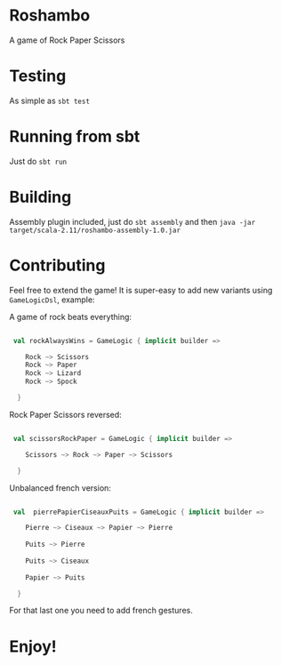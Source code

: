 # Roshambo
A game of Rock Paper Scissors

# Testing
As simple as `sbt test`

# Running from sbt
Just do `sbt run`

# Building
Assembly plugin included, just do `sbt assembly` 
and then `java -jar target/scala-2.11/roshambo-assembly-1.0.jar`

# Contributing

Feel free to extend the game!
It is super-easy to add new variants using `GameLogicDsl`, example:

A game of rock beats everything:

```scala

 val rockAlwaysWins = GameLogic { implicit builder =>

    Rock ~> Scissors 
    Rock ~> Paper 
    Rock ~> Lizard
    Rock ~> Spock

  }

```

Rock Paper Scissors reversed:

```scala

 val scissorsRockPaper = GameLogic { implicit builder =>

    Scissors ~> Rock ~> Paper ~> Scissors

  }

```

Unbalanced french version:

```scala

 val  pierrePapierCiseauxPuits = GameLogic { implicit builder =>

    Pierre ~> Ciseaux ~> Papier ~> Pierre
    
    Puits ~> Pierre
    
    Puits ~> Ciseaux
    
    Papier ~> Puits

  }

```
For that last one you need to add french gestures.

# Enjoy!

